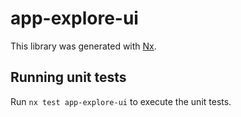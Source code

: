 # app-explore-ui

This library was generated with [Nx](https://nx.dev).

## Running unit tests

Run `nx test app-explore-ui` to execute the unit tests.
